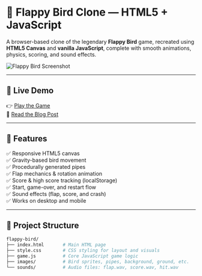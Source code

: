
# 🐤 Flappy Bird Clone — HTML5 + JavaScript

A browser-based clone of the legendary **Flappy Bird** game, recreated using **HTML5 Canvas** and **vanilla JavaScript**, complete with smooth animations, physics, scoring, and sound effects.

![Flappy Bird Screenshot](https://miro.medium.com/max/1400/1*KPJ7cGf0Tdz5bHk_AvIKEA.jpeg)

---

## 🚀 Live Demo

👉 [Play the Game](https://your-demo-link.com)  
🧠 [Read the Blog Post](https://medium.com/@yourprofile/flappy-bird-clone-html5-canvas-javascript-guide)

---

## 📌 Features

✅ Responsive HTML5 canvas  
✅ Gravity-based bird movement  
✅ Procedurally generated pipes  
✅ Flap mechanics & rotation animation  
✅ Score & high score tracking (localStorage)  
✅ Start, game-over, and restart flow  
✅ Sound effects (flap, score, and crash)  
✅ Works on desktop and mobile

---

## 📂 Project Structure

```bash
flappy-bird/
├── index.html       # Main HTML page
├── style.css        # CSS styling for layout and visuals
├── game.js          # Core JavaScript game logic
├── images/          # Bird sprites, pipes, background, ground, etc.
└── sounds/          # Audio files: flap.wav, score.wav, hit.wav
